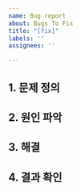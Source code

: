 ```yaml
---
name: Bug report
about: Bugs To Fix
title: "[fix]"
labels: ''
assignees: ''

---
```


## 1. 문제 정의

## 2. 원인 파악

## 3. 해결

## 4. 결과 확인
